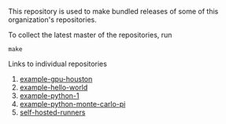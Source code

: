 This repository is used to make bundled releases of some of this organization's repositories.

To collect the latest master of the repositories, run

```shell
make
```

Links to individual repositories

1. [example-gpu-houston](https://github.com/ci-for-science/example-gpu-houston)
1. [example-hello-world](https://github.com/ci-for-science/example-hello-world)
1. [example-python-1](https://github.com/ci-for-science/example-python-1)
1. [example-python-monte-carlo-pi](https://github.com/ci-for-science/example-python-monte-carlo-pi)
1. [self-hosted-runners](https://github.com/ci-for-science/self-hosted-runners)
